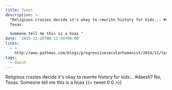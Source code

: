 ```yaml
---
title: Tweet
description: >-
  "Religious crazies decide it's okay to rewrite history for kids... #daesh? No,
  Texas. 

  Someone tell me this is a hoax "
date: '2015-11-25T06:11:44+00:00'
links:
  - >-
    http://www.patheos.com/blogs/progressivesecularhumanist/2014/11/texas-approves-textbooks-with-moses-as-founding-father/
tags:
  - daesh
---
```

Religious crazies decide it's okay to rewrite history for kids... #daesh? No, Texas. 
Someone tell me this is a hoax 
      {{< tweet 0 0 >}}
    
